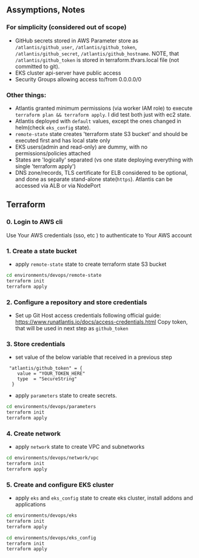 ## Assymptions, Notes
### For simplicity (considered out of scope)
  * GitHub secrets stored in AWS Parameter store as `/atlantis/github_user`, `/atlantis/github_token`, `/atlantis/github_secret`, `/atlantis/github_hostname`. NOTE, that `/atlantis/github_token` is stored in terraform.tfvars.local file (not committed to git). 
  * EKS cluster api-server have public access
  * Security Groups allowing access to/from 0.0.0.0/0

### Other things:
* Atlantis granted minimum permissions (via worker IAM role) to execute `terraform plan && terraform apply`. I did test both just with ec2 state.
* Atlantis deployed with `default` values, except the ones changed in helm(check `eks_config` state).
* `remote-state` state creates 'terraform state S3 bucket' and should be executed first and has local state only
* EKS users(admin and read-only) are dummy, with no permissions/policies attached
* States are 'logically' separated (vs one state deploying everything with single 'terraform apply')
* DNS  zone/records, TLS certificate for ELB considered to be optional, and done as separate stand-alone state(`https`). Atlantis can be accessed via ALB or via NodePort


## Terraform
### 0. Login to AWS cli 
Use Your AWS credentials (sso, etc ) to authenticate to Your AWS account

### 1. Create a state bucket
* apply `remote-state` state to create terraform state S3 bucket
```bash
cd environments/devops/remote-state
terraform init 
terraform apply
```

### 2. Configure a repository and store credentials
   
* Set up Git Host access credentials following official guide: https://www.runatlantis.io/docs/access-credentials.html
Copy token, that will be used in next step as  `github_token`

### 3. Store credentials

* set value of the below variable that received in a previous step
```  
 "atlantis/github_token" = {
    value = "YOUR_TOKEN_HERE"
    type  = "SecureString"
  }
```
* apply `parameters` state to create secrets. 
```bash
cd environments/devops/parameters
terraform init 
terraform apply
```

### 4. Create network
* apply `network` state to create VPC and subnetworks 
```bash
cd environments/devops/network/vpc
terraform init
terraform apply
```

### 5. Create and configure EKS cluster 
* apply `eks` and `eks_config` state to create eks cluster, install addons and applications
```bash
cd environments/devops/eks
terraform init
terraform apply

cd environments/devops/eks_config
terraform init
terraform apply
```
